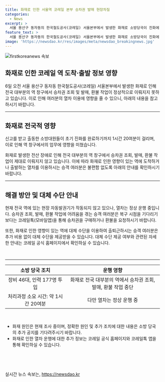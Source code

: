 ```yaml
---
title: 화재로 인한 서울역 코레일 본부 승차권 발매 현장차질
categories:
  - News
excerpt: >
  서울 용산구 동자동의 한국철도공사(코레일) 서울본부에서 발생한 화재로 소방당국이 진화에 나섰다. 화재는 원인을 알 수 없는 불이 지하 전산실에서 발생했고, 1시간 20여분 후에 진화가 완료됐다. 다행히 인명피해는 없는 것으로 알려졌으나 전국 대부분의 역 창구에서 승차권 조회, 발매, 환불 작업 등이 중단되는 등 일시적인 장애가 일어났다. 현재는 열차는 정상 운행 중이지만, 자동발권기는 작동되지 않고 있는 상황이다.
feature_text: >
  서울 용산구 동자동의 한국철도공사(코레일) 서울본부에서 발생한 화재로 소방당국이 진화에 나섰다. 화재는 원인을 알 수 없는 불이 지하 전산실에서 발생했고, 1시간 20여분 후에 진화가 완료됐다. 다행히 인명피해는 없는 것으로 알려졌으나 전국 대부분의 역 창구에서 승차권 조회, 발매, 환불 작업 등이 중단되는 등 일시적인 장애가 일어났다. 현재는 열차는 정상 운행 중이지만, 자동발권기는 작동되지 않고 있는 상황이다.
image: 'https://newsdao.kr/res/images/meta/newsdao_breakingnews.jpg'
---
```


<p><img src="https://newsdao.kr/res/images/meta/newsdao_breakingnews.jpg" alt="firstkoreanews 속보" /></p>

<h2 data-ke-size="size26">화재로 인한 코레일 역 도착·출발 정보 영향</h2>

<p data-ke-size="size16">6일 오전 서울 용산구 동자동 한국철도공사(코레일) 서울본부에서 발생한 화재로 인해 전국 대부분의 역 창구에서 승차권 조회 및 발매, 환불 작업이 정상적으로 이뤄지지 못하고 있습니다. 이로 인해 여러분의 열차 이용에 영향을 줄 수 있으니, 아래의 내용을 참고하시기 바랍니다.</p>

<hr>

<h2 data-ke-size="size24">화재로 전국적 영향</h2>

<p data-ke-size="size16">신고를 받고 출동한 소방대원들이 초기 진화를 완료하기까지 1시간 20여분이 걸리며, 이로 인해 역 창구에서의 업무에 영향을 미쳤습니다.</p>

<p data-ke-size="size16">화재로 발생한 전산 장애로 인해 전국 대부분의 역 창구에서 승차권 조회, 발매, 환불 작업이 제대로 이뤄지지 않고 있습니다. 이에 따라 화재로 인한 영향이 있는 역에 도착하거나 출발하는 열차를 이용하시는 승객 여러분은 불편함 없도록 아래의 안내를 확인하시기 바랍니다.</p>

<hr>

<h2 data-ke-size="size24">해결 방안 및 대체 수단 안내</h2>

<p data-ke-size="size16">현재 전국 역에 있는 현장 자동발권기가 작동되지 않고 있으나, 열차는 정상 운행 중입니다. 승차권 조회, 발매, 환불 작업에 어려움을 겪는 승객 여러분은 복구 시점을 기다리기보다는 코레일톡(모바일앱)을 통해 승차권을 구매하거나 환불을 요청하시기 바랍니다.</p>

<p data-ke-size="size16">또한, 화재로 인한 영향이 있는 역에 대체 수단을 이용하여 출퇴근하시는 승객 여러분은 추가 비용 없이 대체 수단을 제공받을 수 있습니다. 대체 수단 제공 여부와 관련된 자세한 안내는 코레일 공식 홈페이지에서 확인하실 수 있습니다. </p>

<p data-ke-size="size16">&nbsp;</p>

<hr>

<table>
<thead>
<tr>
<th style="text-align: center;">소방 당국 조치</th>
<th style="text-align: center;">운행 영향</th>
</tr>
</thead>
<tbody>
<tr>
<td style="text-align: center;">장비 46대, 인력 177명 투입</td>
<td style="text-align: center;">화재로 전국 대부분의 역에서 승차권 조회, 발매, 환불 작업 중단</td>
</tr>
<tr>
<td style="text-align: center;">처리과정 소요 시간: 약 1시간 20여분</td>
<td style="text-align: center;">다만 열차는 정상 운행 중</td>
</tr>
</tbody>
</table>

<p data-ke-size="size16">&nbsp;</p>

<ul>
<li>화재 원인은 현재 조사 중이며, 정확한 원인 및 추가 조치에 대한 내용은 소방 당국의 추가 공지를 기다려주시기 바랍니다.</li>
<li>화재로 인한 열차 운행에 대한 추가 정보는 코레일 공식 홈페이지와 코레일톡 앱을 통해 확인하실 수 있습니다.</li>
</ul>

<p data-ke-size="size16">&nbsp;</p>

<p data-ke-size="size16">&nbsp;</p>
실시간 뉴스 속보는, <a href="https://newsdao.kr" rel="dofollow">https://newsdao.kr</a>


